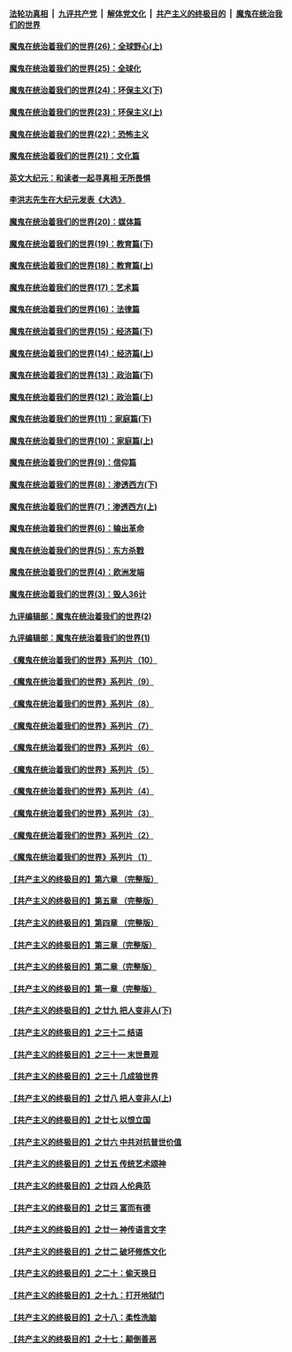 ####  [法轮功真相](../../../../basic/blob/master/README.md?t=02102131) &nbsp;|&nbsp; [九评共产党](../../../../9ping.md/blob/master/README.md?t=02102131) &nbsp;|&nbsp; [解体党文化](../../../../jtdwh.md/blob/master/README.md?t=02102131)  &nbsp;|&nbsp; [共产主义的终极目的](../../../../gczydzjmd.md/blob/master/README.md?t=02102131) &nbsp;|&nbsp; [魔鬼在统治我们的世界](../../../../mgztzwmdsj.md/blob/master/README.md?t=02102131) 

#### [魔鬼在统治着我们的世界(26)：全球野心(上)](../pages/nsc422/n10900318.md?t=02102131) 

#### [魔鬼在统治着我们的世界(25)：全球化](../pages/nsc422/n10788205.md?t=02102131) 

#### [魔鬼在统治着我们的世界(24)：环保主义(下)](../pages/nsc422/n10695307.md?t=02102131) 

#### [魔鬼在统治着我们的世界(23)：环保主义(上)](../pages/nsc422/n10688613.md?t=02102131) 

#### [魔鬼在统治着我们的世界(22)：恐怖主义](../pages/nsc422/n10614727.md?t=02102131) 

#### [魔鬼在统治着我们的世界(21)：文化篇](../pages/nsc422/n10597706.md?t=02102131) 

#### [英文大纪元：和读者一起寻真相 无所畏惧](../pages/nsc422/n12542027.md?t=02102131) 

#### [李洪志先生在大纪元发表《大选》](../pages/nsc422/n12534746.md?t=02102131) 

#### [魔鬼在统治着我们的世界(20)：媒体篇](../pages/nsc422/n10586579.md?t=02102131) 

#### [魔鬼在统治着我们的世界(19)：教育篇(下)](../pages/nsc422/n10564808.md?t=02102131) 

#### [魔鬼在统治着我们的世界(18)：教育篇(上)](../pages/nsc422/n10526970.md?t=02102131) 

#### [魔鬼在统治着我们的世界(17)：艺术篇](../pages/nsc422/n10499093.md?t=02102131) 

#### [魔鬼在统治着我们的世界(16)：法律篇](../pages/nsc422/n10485969.md?t=02102131) 

#### [魔鬼在统治着我们的世界(15)：经济篇(下)](../pages/nsc422/n10469975.md?t=02102131) 

#### [魔鬼在统治着我们的世界(14)：经济篇(上)](../pages/nsc422/n10457370.md?t=02102131) 

#### [魔鬼在统治着我们的世界(13)：政治篇(下)](../pages/nsc422/n10448270.md?t=02102131) 

#### [魔鬼在统治着我们的世界(12)：政治篇(上)](../pages/nsc422/n10444576.md?t=02102131) 

#### [魔鬼在统治着我们的世界(11)：家庭篇(下)](../pages/nsc422/n10440961.md?t=02102131) 

#### [魔鬼在统治着我们的世界(10)：家庭篇(上)](../pages/nsc422/n10435448.md?t=02102131) 

#### [魔鬼在统治着我们的世界(9)：信仰篇](../pages/nsc422/n10432159.md?t=02102131) 

#### [魔鬼在统治着我们的世界(8)：渗透西方(下)](../pages/nsc422/n10429603.md?t=02102131) 

#### [魔鬼在统治着我们的世界(7)：渗透西方(上)](../pages/nsc422/n10426013.md?t=02102131) 

#### [魔鬼在统治着我们的世界(6)：输出革命](../pages/nsc422/n10421536.md?t=02102131) 

#### [魔鬼在统治着我们的世界(5)：东方杀戮](../pages/nsc422/n10417707.md?t=02102131) 

#### [魔鬼在统治着我们的世界(4)：欧洲发端](../pages/nsc422/n10414890.md?t=02102131) 

#### [魔鬼在统治着我们的世界(3)：毁人36计](../pages/nsc422/n10411583.md?t=02102131) 

#### [九评编辑部：魔鬼在统治着我们的世界(2)](../pages/nsc422/n10410036.md?t=02102131) 

#### [九评编辑部：魔鬼在统治着我们的世界(1)](../pages/nsc422/n10406825.md?t=02102131) 

#### [《魔鬼在统治着我们的世界》系列片（10）](../pages/nsc422/n12292670.md?t=02102131) 

#### [《魔鬼在统治着我们的世界》系列片（9）](../pages/nsc422/n12290859.md?t=02102131) 

#### [《魔鬼在统治着我们的世界》系列片（8）](../pages/nsc422/n12287445.md?t=02102131) 

#### [《魔鬼在统治着我们的世界》系列片（7）](../pages/nsc422/n12283425.md?t=02102131) 

#### [《魔鬼在统治着我们的世界》系列片（6）](../pages/nsc422/n12282314.md?t=02102131) 

#### [《魔鬼在统治着我们的世界》系列片（5）](../pages/nsc422/n12281419.md?t=02102131) 

#### [《魔鬼在统治着我们的世界》系列片（4）](../pages/nsc422/n12274024.md?t=02102131) 

#### [《魔鬼在统治着我们的世界》系列片（3）](../pages/nsc422/n12271322.md?t=02102131) 

#### [《魔鬼在统治着我们的世界》系列片（2）](../pages/nsc422/n12269049.md?t=02102131) 

#### [《魔鬼在统治着我们的世界》系列片（1）](../pages/nsc422/n12267575.md?t=02102131) 

#### [【共产主义的终极目的】第六章 （完整版）](../pages/nsc422/n11428913.md?t=02102131) 

#### [【共产主义的终极目的】第五章 （完整版）](../pages/nsc422/n11428912.md?t=02102131) 

#### [【共产主义的终极目的】第四章 （完整版）](../pages/nsc422/n11428907.md?t=02102131) 

#### [【共产主义的终极目的】第三章（完整版）](../pages/nsc422/n11428848.md?t=02102131) 

#### [【共产主义的终极目的】第二章（完整版）](../pages/nsc422/n11428831.md?t=02102131) 

#### [【共产主义的终极目的】第一章（完整版）](../pages/nsc422/n11417651.md?t=02102131) 

#### [【共产主义的终极目的】之廿九 把人变非人(下)](../pages/nsc422/n11344140.md?t=02102131) 

#### [【共产主义的终极目的】之三十二 结语](../pages/nsc422/n11360535.md?t=02102131) 

#### [【共产主义的终极目的】之三十一 末世景观](../pages/nsc422/n11351129.md?t=02102131) 

#### [【共产主义的终极目的】之三十 几成狼世界](../pages/nsc422/n11348280.md?t=02102131) 

#### [【共产主义的终极目的】之廿八 把人变非人(上)](../pages/nsc422/n11340492.md?t=02102131) 

#### [【共产主义的终极目的】之廿七 以恨立国](../pages/nsc422/n11336944.md?t=02102131) 

#### [【共产主义的终极目的】之廿六 中共对抗普世价值](../pages/nsc422/n11324785.md?t=02102131) 

#### [【共产主义的终极目的】之廿五 传统艺术颂神](../pages/nsc422/n11296396.md?t=02102131) 

#### [【共产主义的终极目的】之廿四 人伦典范](../pages/nsc422/n11296397.md?t=02102131) 

#### [【共产主义的终极目的】之廿三 富而有德](../pages/nsc422/n11283598.md?t=02102131) 

#### [【共产主义的终极目的】之廿一 神传语言文字](../pages/nsc422/n11263265.md?t=02102131) 

#### [【共产主义的终极目的】之廿二 破坏修炼文化](../pages/nsc422/n11245728.md?t=02102131) 

#### [【共产主义的终极目的】之二十：偷天换日](../pages/nsc422/n11238846.md?t=02102131) 

#### [【共产主义的终极目的】之十九：打开地狱门](../pages/nsc422/n11206376.md?t=02102131) 

#### [【共产主义的终极目的】之十八：柔性洗脑](../pages/nsc422/n11199994.md?t=02102131) 

#### [【共产主义的终极目的】之十七：颠倒善恶](../pages/nsc422/n11179782.md?t=02102131) 

